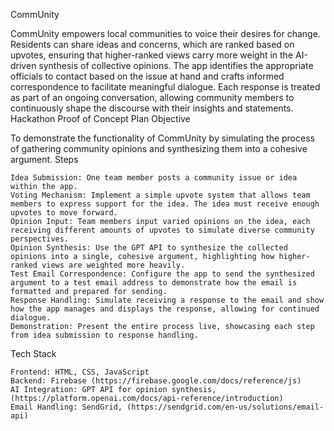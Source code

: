 CommUnity

CommUnity empowers local communities to voice their desires for change. Residents can share ideas and concerns, which are ranked based on upvotes, ensuring that higher-ranked views carry more weight in the AI-driven synthesis of collective opinions. The app identifies the appropriate officials to contact based on the issue at hand and crafts informed correspondence to facilitate meaningful dialogue. Each response is treated as part of an ongoing conversation, allowing community members to continuously shape the discourse with their insights and statements.
Hackathon Proof of Concept Plan
Objective

To demonstrate the functionality of CommUnity by simulating the process of gathering community opinions and synthesizing them into a cohesive argument.
Steps

    Idea Submission: One team member posts a community issue or idea within the app.
    Voting Mechanism: Implement a simple upvote system that allows team members to express support for the idea. The idea must receive enough upvotes to move forward.
    Opinion Input: Team members input varied opinions on the idea, each receiving different amounts of upvotes to simulate diverse community perspectives.
    Opinion Synthesis: Use the GPT API to synthesize the collected opinions into a single, cohesive argument, highlighting how higher-ranked views are weighted more heavily.
    Test Email Correspondence: Configure the app to send the synthesized argument to a test email address to demonstrate how the email is formatted and prepared for sending.
    Response Handling: Simulate receiving a response to the email and show how the app manages and displays the response, allowing for continued dialogue.
    Demonstration: Present the entire process live, showcasing each step from idea submission to response handling.

Tech Stack

    Frontend: HTML, CSS, JavaScript
    Backend: Firebase (https://firebase.google.com/docs/reference/js)
    AI Integration: GPT API for opinion synthesis, (https://platform.openai.com/docs/api-reference/introduction) 
    Email Handling: SendGrid, (https://sendgrid.com/en-us/solutions/email-api)
